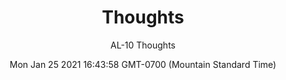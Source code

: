 ---
category: "wall_covering"
date: "Mon Jan 25 2021 16:43:58 GMT-0700 (Mountain Standard Time)"
description: "null"
designer: "The ArtLifting Collection"
href: "https://www.areaenvironments.com/the-artlifting-collection"
image_primary: "./img/AL+Thoughts+Art+WEB.jpg"
image_secondary: "./img/AL+Thoughts+Interior+WEB.jpg"
image_thumb: "./img/Artlifting.png"
manufacturer: "Area Environments"
slug: "/manufacturers/area_environments/wall_covering/thoughts"
subtitle: "AL-10 Thoughts"
tags:
  - "area_environments"
  - "wall_covering"
title: "Thoughts"
---